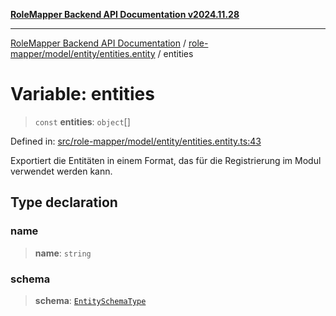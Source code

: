 [**RoleMapper Backend API Documentation v2024.11.28**](../../../../../README.md)

***

[RoleMapper Backend API Documentation](../../../../../modules.md) / [role-mapper/model/entity/entities.entity](../README.md) / entities

# Variable: entities

> `const` **entities**: `object`[]

Defined in: [src/role-mapper/model/entity/entities.entity.ts:43](https://github.com/FlowCraft-AG/RoleMapper/blob/bf5085d9e7de1fbc4b709bcc4add48f0b20f2b21/backend/src/role-mapper/model/entity/entities.entity.ts#L43)

Exportiert die Entitäten in einem Format, das für die Registrierung im Modul verwendet werden kann.

## Type declaration

### name

> **name**: `string`

### schema

> **schema**: [`EntitySchemaType`](../type-aliases/EntitySchemaType.md)
